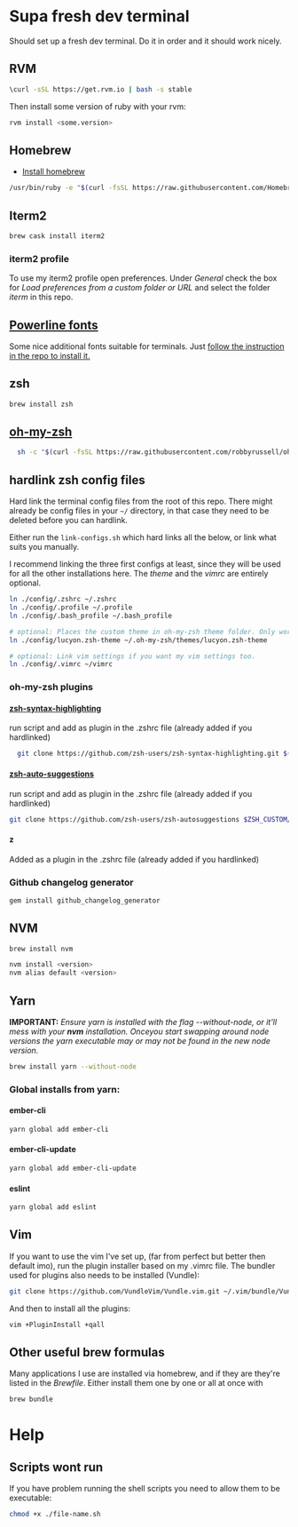 # Supa fresh dev terminal
Should set up a fresh dev terminal. Do it in order and it should work nicely.

## RVM
```bash
\curl -sSL https://get.rvm.io | bash -s stable
```

Then install some version of ruby with your rvm:
```bash
rvm install <some.version>
```

## Homebrew
- [Install homebrew](https://brew.sh/index_se.html)

```bash
/usr/bin/ruby -e "$(curl -fsSL https://raw.githubusercontent.com/Homebrew/install/master/install)"
```



## Iterm2
```bash
brew cask install iterm2
```

### iterm2 profile
To use my iterm2 profile open preferences. Under _General_ check the box for _Load preferences from a custom folder or URL_ and select the folder _iterm_ in this repo.

## [Powerline fonts](https://github.com/powerline/fonts)
Some nice additional fonts suitable for terminals. Just [follow the instruction in the repo to install it.](https://github.com/powerline/fonts#quick-installation)

## zsh
```bash
brew install zsh
```
## [oh-my-zsh](https://github.com/robbyrussell/oh-my-zsh)
```bash
  sh -c "$(curl -fsSL https://raw.githubusercontent.com/robbyrussell/oh-my-zsh/master/tools/install.sh)"
```

## hardlink zsh config files
Hard link the terminal config files from the root of this repo. There might already be config files in your `~/` directory, in that case they need to be deleted before you can hardlink.

Either run the `link-configs.sh` which hard links all the below, or link what suits you manually.

I recommend linking the three first configs at least, since they will be used for all the other installations here. The _theme_ and the _vimrc_ are entirely optional.
```bash
ln ./config/.zshrc ~/.zshrc
ln ./config/.profile ~/.profile
ln ./config/.bash_profile ~/.bash_profile

# optional: Places the custom theme in oh-my-zsh theme folder. Only works if there is a directory with the name, i.e. after you have installed oh-my-zsh. Choice of theme is set in the .zshrc file.
ln ./config/lucyon.zsh-theme ~/.oh-my-zsh/themes/lucyon.zsh-theme

# optional: Link vim settings if you want my vim settings too.
ln ./config/.vimrc ~/vimrc
```

### oh-my-zsh plugins

#### [zsh-syntax-highlighting](https://github.com/zsh-users/zsh-syntax-highlighting/blob/master/INSTALL.md#oh-my-zsh)
run script and add as plugin in the .zshrc file (already added if you hardlinked)
```bash
  git clone https://github.com/zsh-users/zsh-syntax-highlighting.git ${ZSH_CUSTOM:-~/.oh-my-zsh/custom}/plugins/zsh-syntax-highlighting
```

#### [zsh-auto-suggestions](https://github.com/zsh-users/zsh-autosuggestions#oh-my-zsh)
run script and add as plugin in the .zshrc file (already added if you hardlinked)
```bash
git clone https://github.com/zsh-users/zsh-autosuggestions $ZSH_CUSTOM/plugins/zsh-autosuggestions
```

#### z
Added as a plugin in the .zshrc file (already added if you hardlinked)


### Github changelog generator
```bash
gem install github_changelog_generator
```

## NVM
```bash
brew install nvm
```

```bash
nvm install <version>
nvm alias default <version>
```

## Yarn
__IMPORTANT:__ _Ensure yarn is installed with the flag --without-node, or it'll mess with your __nvm__ installation. Onceyou start swapping around node versions the yarn executable may or may not be found in the new node version._
```bash
brew install yarn --without-node
```

### Global installs from yarn:
#### ember-cli
```bash
yarn global add ember-cli
```
#### ember-cli-update
```bash
yarn global add ember-cli-update
```
#### eslint
```bash
yarn global add eslint
```
## Vim
If you want to use the vim I've set up, (far from perfect but better then default imo), run the plugin installer based on my .vimrc file. The bundler used for plugins also needs to be installed (Vundle):

```bash
git clone https://github.com/VundleVim/Vundle.vim.git ~/.vim/bundle/Vundle.vim
```

And then to install all the plugins: 

```bash
vim +PluginInstall +qall
```


## Other useful brew formulas
Many applications I use are installed via homebrew, and if they are they're listed in the _Brewfile_. Either install them one by one or all at once with
```
brew bundle
```

# Help
## Scripts wont run
If you have problem running the shell scripts you need to allow them to be executable:
```bash
chmod +x ./file-name.sh
```
